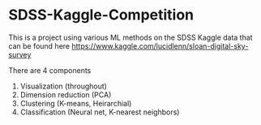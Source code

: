 # SDSS-Kaggle-Competition
This is a project using various ML methods on the SDSS Kaggle data that can be found here
https://www.kaggle.com/lucidlenn/sloan-digital-sky-survey

There are 4 components
1. Visualization (throughout)
2. Dimension reduction (PCA)
3. Clustering (K-means, Heirarchial)
4. Classification (Neural net, K-nearest neighbors)
